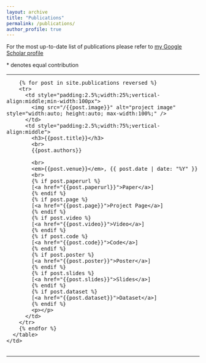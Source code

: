 ```yaml
---
layout: archive
title: "Publications"
permalink: /publications/
author_profile: true
---
```



For the most up-to-date list of publications please refer to [my Google Scholar profile](https://scholar.google.fr/citations?user=UpV5wyYAAAAJ&hl=en)

\* denotes equal contribution

<table style="width:100%;max-width:800px;border:none;border-spacing:0px;border-collapse:collapse;margin-right:auto;margin-left:0px;cellpadding:0px;cellspacing:0px;border-bottom-width:0px;border-right-width:0px;">
  <tr style="padding:0px">
    <td style="padding:0px;border-bottom-width:0px;border-right-width:0px;">
      <table style="width:100%;border:none;border-spacing:0px;border-collapse:collapse;margin-right: auto;border-bottom-width:0px;border-right-width:0px;">

        
        {% for post in site.publications reversed %}
        <tr>
          <td style="padding:2.5%;width:25%;vertical-align:middle;min-width:100px">
            <img src="/{{post.image}}" alt="project image" style="width:auto; height:auto; max-width:100%;" />
          </td>
          <td style="padding:2.5%;width:75%;vertical-align:middle">
            <h3>{{post.title}}</h3>
            <br>
            {{post.authors}}

            <br>
            <em>{{post.venue}}</em>, {{ post.date | date: "%Y" }}
            <br>
            {% if post.paperurl %}
            [<a href="{{post.paperurl}}">Paper</a>]
            {% endif %}
            {% if post.page %}
            [<a href="{{post.page}}">Project Page</a>]
            {% endif %}
            {% if post.video %}
            [<a href="{{post.video}}">Video</a>]
            {% endif %}
            {% if post.code %}
            [<a href="{{post.code}}">Code</a>]
            {% endif %}
            {% if post.poster %}
            [<a href="{{post.poster}}">Poster</a>]
            {% endif %}
            {% if post.slides %}
            [<a href="{{post.slides}}">Slides</a>]
            {% endif %}
            {% if post.dataset %}
            [<a href="{{post.dataset}}">Dataset</a>]
            {% endif %}
            <p></p>
          </td>
        </tr>
        {% endfor %}
      </table>
    </td>
  </tr>
</table>
